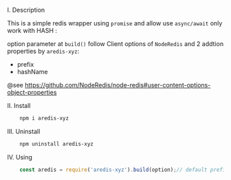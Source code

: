 I. Description

This is a simple redis wrapper using `promise` and allow use `async/await` only work with HASH :

option parameter at `build()` follow Client options of `NodeRedis` and 2 addtion properties by `aredis-xyz`:
   - prefix
   - hashName

@see https://github.com/NodeRedis/node-redis#user-content-options-object-properties
 

II. Install

``` bash
    npm i aredis-xyz
```

III. Uninstall

``` bash
    npm uninstall aredis-xyz
```

IV. Using

```js
    const aredis = require('aredis-xyz').build(option);// default prefix is AREDIS- final hash format by AREDIS-POST

```